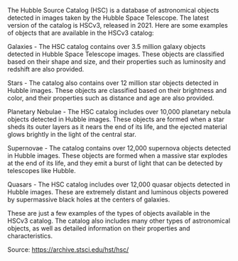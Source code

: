 The Hubble Source Catalog (HSC) is a database of astronomical objects detected in images taken by the Hubble Space Telescope. The latest version of the catalog is HSCv3, released in 2021. Here are some examples of objects that are available in the HSCv3 catalog:  
  
Galaxies - The HSC catalog contains over 3.5 million galaxy objects detected in Hubble Space Telescope images. These objects are classified based on their shape and size, and their properties such as luminosity and redshift are also provided.  
  
Stars - The catalog also contains over 12 million star objects detected in Hubble images. These objects are classified based on their brightness and color, and their properties such as distance and age are also provided.  
  
Planetary Nebulae - The HSC catalog includes over 10,000 planetary nebula objects detected in Hubble images. These objects are formed when a star sheds its outer layers as it nears the end of its life, and the ejected material glows brightly in the light of the central star.  
  
Supernovae - The catalog contains over 12,000 supernova objects detected in Hubble images. These objects are formed when a massive star explodes at the end of its life, and they emit a burst of light that can be detected by telescopes like Hubble.  
  
Quasars - The HSC catalog includes over 12,000 quasar objects detected in Hubble images. These are extremely distant and luminous objects powered by supermassive black holes at the centers of galaxies.  
  
These are just a few examples of the types of objects available in the HSCv3 catalog. The catalog also includes many other types of astronomical objects, as well as detailed information on their properties and characteristics.  
  
Source: https://archive.stsci.edu/hst/hsc/  

